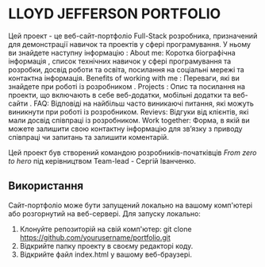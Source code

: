 # LLOYD JEFFERSON PORTFOLIO
Цей проект - це веб-сайт-портфоліо Full-Stack pозробника, призначений для демонстрації  навичок та проектів у сфері програмування. 
У ньому ви знайдете наступну інформацію :
  About me: Коротка біографічна інформація , список технічних навичок у сфері програмування та розробки, досвід роботи та освіта, посилання на соціальні мережі та контактна інформація.
  Benefits of working with me : Переваги, які ви знайдете при роботі із розробником .
  Projects : Опис та посилання на проекти, що включають в себе веб-додатки, мобільні додатки та веб-сайти .
  FAQ: Відповіді на найбільш часто виникаючі питання, які можуть виникнути при роботі із розробником.
  Revievs: Відгуки від клієнтів, які мали досвід співпраці із розробником.
  Work together: Форма, в якій ви можете залишити свою контактну інформацію для зв’язку з приводу співпраці чи запитань та залишити коментарій.

Цей проект був створений командою розробників-початківців *From zero to hero* під керівництвом Team-lead - Сергій Іванченко.

## Використання

Сайт-портфоліо може бути запущений локально на вашому комп'ютері або розгорнутий на веб-сервері. Для запуску локально:

1. Клонуйте репозиторій на свій комп'ютер: git clone https://github.com/yourusername/portfolio.git
2. Відкрийте папку проекту в своєму редакторі коду.
3. Відкрийте файл index.html у вашому веб-браузері.

